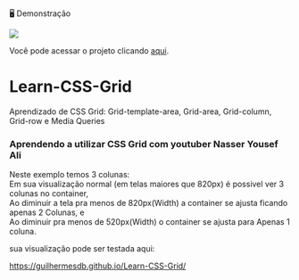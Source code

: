 🖥️ Demonstração

![](https://i.imgur.com/Jub2Ci3.png)   

Você pode acessar o projeto clicando [aqui](https://guilhermesdb.github.io/Learn-CSS-Grid/).

# Learn-CSS-Grid
Aprendizado de CSS Grid: Grid-template-area, Grid-area, Grid-column, Grid-row e Media Queries

### Aprendendo a utilizar CSS Grid com youtuber Nasser Yousef Ali

Neste exemplo temos 3 colunas:  
Em sua visualização normal (em telas maiores que 820px) é possivel ver 3 colunas no container,  
Ao diminuir a tela pra menos de 820px(Width) a container se ajusta ficando apenas 2 Colunas, e    
Ao diminuir pra menos de 520px(Width) o container se ajusta para Apenas 1 coluna.  
 
sua visualização pode ser testada aqui:  

https://guilhermesdb.github.io/Learn-CSS-Grid/
